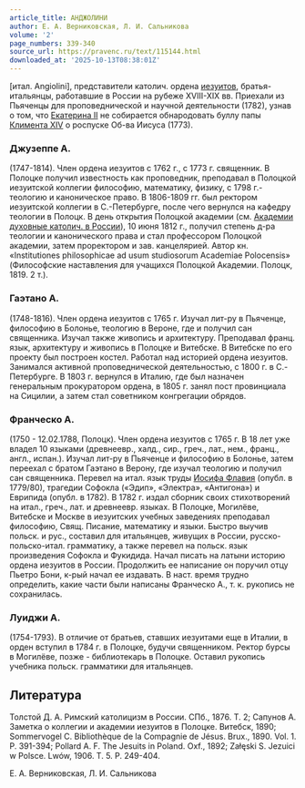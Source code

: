 ```yaml
---
article_title: АНДЖОЛИНИ
author: Е. А. Верниковская, Л. И. Сальникова
volume: '2'
page_numbers: 339-340
source_url: https://pravenc.ru/text/115144.html
downloaded_at: '2025-10-13T08:38:01Z'
---
```


[итал. Angiolini], представители католич. ордена [иезуитов](https://pravenc.ru/text/иезуитов.html), братья-итальянцы, работавшие в России на рубеже XVIII-XIX вв. Приехали из Пьяченцы для проповеднической и научной деятельности (1782), узнав о том, что [Екатерина II](<https://pravenc.ru/text/Екатерина II.html>) не собирается обнародовать буллу папы [Климента XIV](<https://pravenc.ru/text/Климента XIV.html>) о роспуске Об-ва Иисуса (1773).

### Джузеппе А.

(1747-1814). Член ордена иезуитов с 1762 г., с 1773 г. священник. В Полоцке получил известность как проповедник, преподавал в Полоцкой иезуитской коллегии философию, математику, физику, с 1798 г.- теологию и каноническое право. В 1806-1809 гг. был ректором иезуитской коллегии в С.-Петербурге, после чего вернулся на кафедру теологии в Полоцк. В день открытия Полоцкой академии (см. [Академии духовные католич. в России](<https://pravenc.ru/text/Академии духовные католич  в России.html>)), 10 июня 1812 г., получил степень д-ра теологии и канонического права и стал профессором Полоцкой академии, затем проректором и зав. канцелярией. Автор кн. «Institutiones philosophicae аd usum studiosorum Academiae Polocensis» (Философские наставления для учащихся Полоцкой Академии. Полоцк, 1819. 2 т.).

### Гаэтано А.

(1748-1816). Член ордена иезуитов с 1765 г. Изучал лит-ру в Пьяченце, философию в Болонье, теологию в Вероне, где и получил сан священника. Изучал также живопись и архитектуру. Преподавал франц. язык, архитектуру и живопись в Полоцке и Витебске. В Витебске по его проекту был построен костел. Работал над историей ордена иезуитов. Занимался активной проповеднической деятельностью, с 1800 г. в С.-Петербурге. В 1803 г. вернулся в Италию, где был назначен генеральным прокуратором ордена, в 1805 г. занял пост провинциала на Сицилии, а затем стал советником конгрегации обрядов.

### Франческо А.

(1750 - 12.02.1788, Полоцк). Член ордена иезуитов с 1765 г. В 18 лет уже владел 10 языками (древнеевр., халд., сир., греч., лат., нем., франц., англ., испан.). Изучал лит-ру в Пьяченце и философию в Болонье, затем переехал с братом Гаэтано в Верону, где изучал теологию и получил сан священника. Перевел на итал. язык труды [Иосифа Флавия](<https://pravenc.ru/text/Иосиф Флавий.html>) (опубл. в 1779/80), трагедии Софокла («Эдип», «Электра», «Антигона») и Еврипида (опубл. в 1782). В 1782 г. издал сборник своих стихотворений на итал., греч., лат. и древнеевр. языках. В Полоцке, Могилёве, Витебске и Москве в иезуитских учебных заведениях преподавал философию, Свящ. Писание, математику и языки. Быстро выучив польск. и рус., составил для итальянцев, живущих в России, русско-польско-итал. грамматику, а также перевел на польск. язык произведения Софокла и Фукидида. Начал писать на латыни историю ордена иезуитов в России. Продолжить ее написание он поручил отцу Пьетро Бони, к-рый начал ее издавать. В наст. время трудно определить, какие части были написаны Франческо А., т. к. рукопись не сохранилась.

### Луиджи А.

(1754-1793). В отличие от братьев, ставших иезуитами еще в Италии, в орден вступил в 1784 г. в Полоцке, будучи священником. Ректор бурсы в Могилёве, позже - библиотекарь в Полоцке. Оставил рукопись учебника польск. грамматики для итальянцев.

## Литература

Толстой Д. А. Римский католицизм в России. СПб., 1876. Т. 2; Сапунов А. Заметка о коллегии и академии иезуитов в Полоцке. Витебск, 1890; Sommervogel C. Bibliothèque de la Compagnie de Jésus. Brux., 1890. Vol. 1. P. 391-394; Pollard A. F. The Jesuits in Poland. Oxf., 1892; Załęski S. Jezuici w Polsce. Lwów, 1906. Т. 5. P. 249-404.

Е. А. Верниковская,   Л. И. Сальникова
